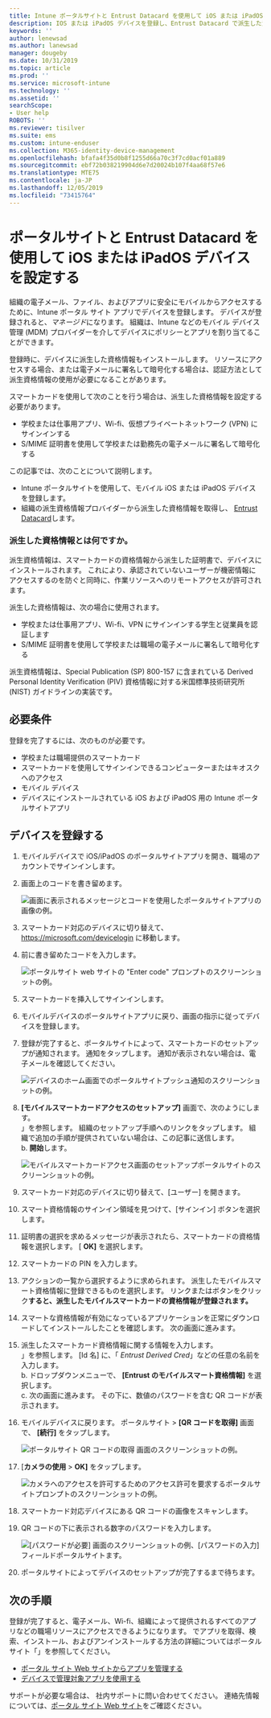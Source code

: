 ```yaml
---
title: Intune ポータルサイトと Entrust Datacard を使用して iOS または iPadOS デバイスを登録する
description: IOS または iPadOS デバイスを登録し、Entrust Datacard で派生した資格情報認証を設定します。
keywords: ''
author: lenewsad
ms.author: lanewsad
manager: dougeby
ms.date: 10/31/2019
ms.topic: article
ms.prod: ''
ms.service: microsoft-intune
ms.technology: ''
ms.assetid: ''
searchScope:
- User help
ROBOTS: ''
ms.reviewer: tisilver
ms.suite: ems
ms.custom: intune-enduser
ms.collection: M365-identity-device-management
ms.openlocfilehash: bfafa4f35d0b8f1255d66a70c3f7cd0acf01a889
ms.sourcegitcommit: ebf72b038219904d6e7d20024b107f4aa68f57e6
ms.translationtype: MTE75
ms.contentlocale: ja-JP
ms.lasthandoff: 12/05/2019
ms.locfileid: "73415764"
---
```

# <a name="set-up-ios-or-ipados-device-with-company-portal-and-entrust-datacard"></a>ポータルサイトと Entrust Datacard を使用して iOS または iPadOS デバイスを設定する

組織の電子メール、ファイル、およびアプリに安全にモバイルからアクセスするために、Intune ポータル サイト アプリでデバイスを登録します。 デバイスが登録されると、*マネージド*になります。 組織は、Intune などのモバイル デバイス管理 (MDM) プロバイダーを介してデバイスにポリシーとアプリを割り当てることができます。  

登録時に、デバイスに派生した資格情報もインストールします。 リソースにアクセスする場合、または電子メールに署名して暗号化する場合は、認証方法として派生資格情報の使用が必要になることがあります。 

スマートカードを使用して次のことを行う場合は、派生した資格情報を設定する必要があります。  

* 学校または仕事用アプリ、Wi-fi、仮想プライベートネットワーク (VPN) にサインインする
* S/MIME 証明書を使用して学校または勤務先の電子メールに署名して暗号化する  

この記事では、次のことについて説明します。  

   * Intune ポータルサイトを使用して、モバイル iOS または iPadOS デバイスを登録します。  
   * 組織の派生資格情報プロバイダーから派生した資格情報を取得し、 [Entrust Datacard](https://www.entrustdatacard.com/)します。  

### <a name="what-are-derived-credentials"></a>派生した資格情報とは何ですか。  
派生資格情報は、スマートカードの資格情報から派生した証明書で、デバイスにインストールされます。 これにより、承認されていないユーザーが機密情報にアクセスするのを防ぐと同時に、作業リソースへのリモートアクセスが許可されます。  

派生した資格情報は、次の場合に使用されます。 
* 学校または仕事用アプリ、Wi-fi、VPN にサインインする学生と従業員を認証します
* S/MIME 証明書を使用して学校または職場の電子メールに署名して暗号化する

派生資格情報は、Special Publication (SP) 800-157 に含まれている Derived Personal Identity Verification (PIV) 資格情報に対する米国標準技術研究所 (NIST) ガイドラインの実装です。  

## <a name="prerequisites"></a>必要条件

 登録を完了するには、次のものが必要です。

* 学校または職場提供のスマートカード
* スマートカードを使用してサインインできるコンピューターまたはキオスクへのアクセス
* モバイル デバイス
* デバイスにインストールされている iOS および iPadOS 用の Intune ポータルサイトアプリ  


## <a name="enroll-device"></a>デバイスを登録する  
1. モバイルデバイスで iOS/iPadOS のポータルサイトアプリを開き、職場のアカウントでサインインします。  

2. 画面上のコードを書き留めます。  

    ![画面に表示されるメッセージとコードを使用したポータルサイトアプリの画像の例。](./media/copy-code-intercede.png)   

3. スマートカード対応のデバイスに切り替えて、 https://microsoft.com/devicelogin に移動します。 
4. 前に書き留めたコードを入力します。  

    ![ポータルサイト web サイトの "Enter code" プロンプトのスクリーンショットの例。](./media/enter-code-intercede.png)   

5. スマートカードを挿入してサインインします。   
6. モバイルデバイスのポータルサイトアプリに戻り、画面の指示に従ってデバイスを登録します。  
7. 登録が完了すると、ポータルサイトによって、スマートカードのセットアップが通知されます。 通知をタップします。 通知が表示されない場合は、電子メールを確認してください。   

    ![デバイスのホーム画面でのポータルサイトプッシュ通知のスクリーンショットの例。](./media/action-required-in-app-intercede.png)  

8. **[モバイルスマートカードアクセスのセットアップ]** 画面で、次のようにします。   
    」を参照します。 組織のセットアップ手順へのリンクをタップします。 組織で追加の手順が提供されていない場合は、この記事に送信します。  
    b. **開始**します。  

    ![モバイルスマートカードアクセス画面のセットアップポータルサイトのスクリーンショットの例。](./media/smart-card-info-intercede.png)

9. スマートカード対応のデバイスに切り替えて、[ユーザー] を開きます。 
10. スマート資格情報のサインイン領域を見つけて、[サインイン] ボタンを選択します。  
11. 証明書の選択を求めるメッセージが表示されたら、スマートカードの資格情報を選択します。 [ **OK]** を選択します。 
12. スマートカードの PIN を入力します。  
13. アクションの一覧から選択するように求められます。 派生したモバイルスマート資格情報に登録できるものを選択します。 リンクまたはボタンをクリック**すると、派生したモバイルスマートカードの資格情報が登録されます。**  
14. スマートな資格情報が有効になっているアプリケーションを正常にダウンロードしてインストールしたことを確認します。 次の画面に進みます。   
15. 派生したスマートカード資格情報に関する情報を入力します。  
    」を参照します。 [Id 名] に、「 *Entrust Derived Cred*」などの任意の名前を入力します。  
    b. ドロップダウンメニューで、 **[Entrust のモバイルスマート資格情報]** を選択します。  
    c. 次の画面に進みます。 その下に、数値のパスワードを含む QR コードが表示されます。  

16. モバイルデバイスに戻ります。 ポータルサイト > **[QR コードを取得]** 画面で、 **[続行]** をタップします。 

    ![ポータルサイト QR コードの取得 画面のスクリーンショットの例。](./media/get-qr-code-intercede.png)  
17. [**カメラの使用** > **OK]** をタップします。  

    ![カメラへのアクセスを許可するためのアクセス許可を要求するポータルサイトプロンプトのスクリーンショットの例。](./media/allow-cp-camera-access-intercede.png)  
18. スマートカード対応デバイスにある QR コードの画像をスキャンします。  
19. QR コードの下に表示される数字のパスワードを入力します。  

    ![[パスワードが必要] 画面のスクリーンショットの例、[パスワードの入力] フィールドポータルサイトます。](./media/enter-password-derived-credentials.png)   

20. ポータルサイトによってデバイスのセットアップが完了するまで待ちます。  


## <a name="next-steps"></a>次の手順  
登録が完了すると、電子メール、Wi-fi、組織によって提供されるすべてのアプリなどの職場リソースにアクセスできるようになります。 でアプリを取得、検索、インストール、およびアンインストールする方法の詳細についてはポータルサイト「」を参照してください。

* [ポータル サイト Web サイトからアプリを管理する](manage-apps-cpweb.md)  
* [デバイスで管理対象アプリを使用する](use-managed-apps-on-your-device-ios.md)  

サポートが必要な場合は、 社内サポートに問い合わせてください。 連絡先情報については、[ポータル サイト Web サイト](https://go.microsoft.com/fwlink/?linkid=2010980)をご確認ください。  
